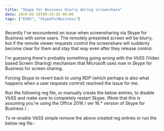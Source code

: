 ```yaml
---
title: "Skype for Business blurry during screenshare"
date: 2019-02-16T09:43:56-09:00
tags: ["O365", "SkypeForBusiness"]
---
```


Recently I've encountered an issue when screensharing via Skype for Business with some users. The remotely presented screen will be blurry, but if the remote viewer requests control the screenshare will suddenly become clear for them and stay that way even after they release control.

I'm guessing there's probably something going wrong with the VbSS (Video based Screen Sharing) mechanism that Microsoft uses now in Skype for Business for screen sharing.

Forcing Skype to revert back to using RDP (which perhaps is also what happens when a user requests control) resolved the issue for me.

Run the following reg file, or manually create the below entries, to disable VbSS and make sure to completely restart Skype.
(Note that this is assuming you're using the Office 2016 / ver 16.* version of Skype for Business ) :

<script src="https://gist.github.com/CodeAndLoathing/df329d47b66a9e0a2938439bf4bd77f7.js"></script>

To re-enable VbSS simple remove the above created reg entries or run the below reg file :

<script src="https://gist.github.com/CodeAndLoathing/f19f90ba0e07a77e557884cb008904df.js"></script>
